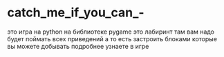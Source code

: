 # catch_me_if_you_can_-
это игра на python на библиотеке pygame это лабиринт там вам надо будет поймать всех приведений а то есть застроить блоками которые вы можете добывать подробнее узнаете в игре
